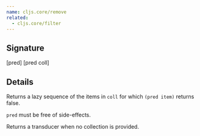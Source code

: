 ```yaml
---
name: cljs.core/remove
related:
  - cljs.core/filter
---
```


## Signature
[pred]
[pred coll]


## Details

Returns a lazy sequence of the items in `coll` for which `(pred item)` returns
false.

`pred` must be free of side-effects.

Returns a transducer when no collection is provided.
